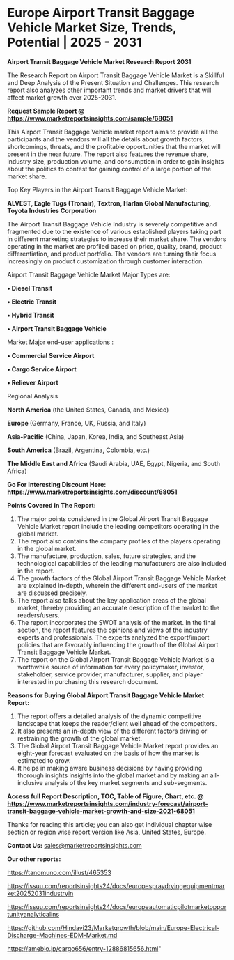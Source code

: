 # Europe Airport Transit Baggage Vehicle Market Size, Trends, Potential | 2025 - 2031

<strong>Airport Transit Baggage Vehicle Market Research Report 2031</strong>

The Research Report on Airport Transit Baggage Vehicle Market is a Skillful and Deep Analysis of the Present Situation and Challenges. This research report also analyzes other important trends and market drivers that will affect market growth over 2025-2031.

<strong>Request Sample Report @ <a href=https://www.marketreportsinsights.com/sample/68051>https://www.marketreportsinsights.com/sample/68051</a></strong>

This Airport Transit Baggage Vehicle market report aims to provide all the participants and the vendors will all the details about growth factors, shortcomings, threats, and the profitable opportunities that the market will present in the near future. The report also features the revenue share, industry size, production volume, and consumption in order to gain insights about the politics to contest for gaining control of a large portion of the market share.

Top Key Players in the Airport Transit Baggage Vehicle Market:

<strong>ALVEST, Eagle Tugs (Tronair), Textron, Harlan Global Manufacturing, Toyota Industries Corporation</strong>

The Airport Transit Baggage Vehicle Industry is severely competitive and fragmented due to the existence of various established players taking part in different marketing strategies to increase their market share. The vendors operating in the market are profiled based on price, quality, brand, product differentiation, and product portfolio. The vendors are turning their focus increasingly on product customization through customer interaction.

Airport Transit Baggage Vehicle Market Major Types are:

<strong>• Diesel Transit

• Electric Transit

• Hybrid Transit

• Airport Transit Baggage Vehicle</strong>

Market Major end-user applications :

<strong>• Commercial Service Airport

• Cargo Service Airport

• Reliever Airport</strong>

Regional Analysis

</u><strong><b>North America</b></strong> (the United States, Canada, and Mexico)

<strong><b>Europe </b></strong>(Germany, France, UK, Russia, and Italy)

<strong><b>Asia-Pacific</b></strong> (China, Japan, Korea, India, and Southeast Asia)

<strong><b>South America</b></strong> (Brazil, Argentina, Colombia, etc.)

<strong><b>The Middle East and Africa</b></strong> (Saudi Arabia, UAE, Egypt, Nigeria, and South Africa)

<strong>Go For Interesting Discount Here: <a href=https://www.marketreportsinsights.com/discount/68051>https://www.marketreportsinsights.com/discount/68051</a></strong>

<strong>Points Covered in The Report:</strong>
<ol>
  <li>The major points considered in the Global Airport Transit Baggage Vehicle Market report include the leading competitors operating in the global market.</li>
  <li>The report also contains the company profiles of the players operating in the global market.</li>
  <li>The manufacture, production, sales, future strategies, and the technological capabilities of the leading manufacturers are also included in the report.</li>
  <li>The growth factors of the Global Airport Transit Baggage Vehicle Market are explained in-depth, wherein the different end-users of the market are discussed precisely.</li>
  <li>The report also talks about the key application areas of the global market, thereby providing an accurate description of the market to the readers/users.</li>
  <li>The report incorporates the SWOT analysis of the market. In the final section, the report features the opinions and views of the industry experts and professionals. The experts analyzed the export/import policies that are favorably influencing the growth of the Global Airport Transit Baggage Vehicle Market.</li>
  <li>The report on the Global Airport Transit Baggage Vehicle Market is a worthwhile source of information for every policymaker, investor, stakeholder, service provider, manufacturer, supplier, and player interested in purchasing this research document.</li>
</ol>
<strong>Reasons for Buying Global Airport Transit Baggage Vehicle Market Report:</strong>

<ol>
  <li>The report offers a detailed analysis of the dynamic competitive landscape that keeps the reader/client well ahead of the competitors.</li>
  <li>It also presents an in-depth view of the different factors driving or restraining the growth of the global market.</li>
  <li>The Global Airport Transit Baggage Vehicle Market report provides an eight-year forecast evaluated on the basis of how the market is estimated to grow.</li>
  <li>It helps in making aware business decisions by having providing thorough insights insights into the global market and by making an all-inclusive analysis of the key market segments and sub-segments.</li>
</ol>
<strong>Access full Report Description, TOC, Table of Figure, Chart, etc. @ <a href=https://www.marketreportsinsights.com/industry-forecast/airport-transit-baggage-vehicle-market-growth-and-size-2021-68051>https://www.marketreportsinsights.com/industry-forecast/airport-transit-baggage-vehicle-market-growth-and-size-2021-68051</a></strong>


Thanks for reading this article; you can also get individual chapter wise section or region wise report version like Asia, United States, Europe.

<strong>Contact Us:</strong>
sales@marketreportsinsights.com

<strong>Our other reports:</strong>

<a href=https://tanomuno.com/illust/465353>https://tanomuno.com/illust/465353</a>

<a href=https://issuu.com/reportsinsights24/docs/europespraydryingequipmentmarket20252031industryin>https://issuu.com/reportsinsights24/docs/europespraydryingequipmentmarket20252031industryin</a>

<a href=https://issuu.com/reportsinsights24/docs/europeautomaticpilotmarketopportunityanalyticalins>https://issuu.com/reportsinsights24/docs/europeautomaticpilotmarketopportunityanalyticalins</a>

<a href=https://github.com/Hindavi23/Marketgrowth/blob/main/Europe-Electrical-Discharge-Machines-EDM-Market.md>https://github.com/Hindavi23/Marketgrowth/blob/main/Europe-Electrical-Discharge-Machines-EDM-Market.md</a>

<a href=https://ameblo.jp/cargo656/entry-12886815656.html>https://ameblo.jp/cargo656/entry-12886815656.html</a>"
